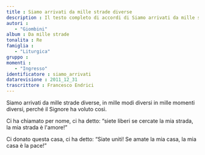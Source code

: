 ```yaml
--- 
title : Siamo arrivati da mille strade diverse
description : Il testo completo di accordi di Siamo arrivati da mille strade diverse. Inseriscila nel tuo canzoniere!
autori : 
   - "Giombini"
album : Da mille strade
tonalita : Re
famiglia : 
   - "Liturgica"
gruppo : 
momenti : 
   - "Ingresso"
identificatore : siamo_arrivati
datarevisione : 2011_12_31
trascrittore : Francesco Endrici
--- 
```




Siamo arrivati da mille strade diverse,
in mille modi diversi
in mille momenti diversi,
perché il Signore  ha voluto così.


 Ci ha chiamato per nome, 
ci ha detto: “siete liberi 
se cercate la mia strada, 
la mia strada  è l'amore!”


Ci donato questa casa,
ci ha detto: “Siate uniti!
Se amate la mia casa,
la mia casa è la pace!”


